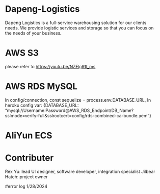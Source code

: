 # Dapeng-Logistics
Dapeng Logistics is a full-service warehousing solution for our clients needs.  We provide logistic services and storage so that you can focus on the needs of your business.

# AWS S3
please refer to https://youtu.be/NZElg91l_ms

# AWS RDS MySQL
In config/connection, const sequelize = process.env.DATABASE_URL,
In heroku config var:
{DATABASE_URL: “mysql://Username:Password@AWS_RDS_Endpoint/DB_Name?sslmode=verify-full&sslrootcert=config/rds-combined-ca-bundle.pem”}

# AliYun ECS

# Contributer
Rex Yu: lead UI designer, software developer, integration specialist
Jilbear Hatch: project owner

#error log
1/28/2024

